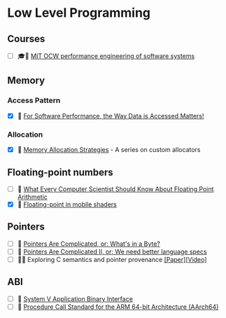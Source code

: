 # Low Level Programming

## Courses
- [ ] 🎓🎥 [MIT OCW performance engineering of software systems](https://ocw.mit.edu/courses/6-172-performance-engineering-of-software-systems-fall-2018/)

## Memory
### Access Pattern
- [x] 🔗 [For Software Performance, the Way Data is Accessed Matters!](https://johnnysswlab.com/for-software-performance-the-way-data-is-accessed-matters)

### Allocation
- [x] 🔗 [Memory Allocation Strategies](https://www.gingerbill.org/series/memory-allocation-strategies) - A series on custom allocators

## Floating-point numbers
- [ ] 📄 [What Every Computer Scientist Should Know About Floating Point Arithmetic](http://c9x.me/compile/bib/floating-point.pdf)
- [x] 🔗 [Floating-point in mobile shaders](https://solidpixel.github.io/2021/11/23/floats_in_shaders.html)

## Pointers
- [ ] 🔗 [Pointers Are Complicated, or: What's in a Byte?](https://www.ralfj.de/blog/2018/07/24/pointers-and-bytes.html)
- [ ] 🔗 [Pointers Are Complicated II, or: We need better language specs](https://www.ralfj.de/blog/2020/12/14/provenance.html)
- [ ] 📄🎥 Exploring C semantics and pointer provenance [[Paper]](https://dl.acm.org/doi/10.1145/3290380)[[Video]](https://www.youtube.com/watch?v=ZgZ4_2YwtDQ)

## ABI
- [ ] 📄 [System V Application Binary Interface](http://c9x.me/compile/bib/abi-x64.pdf)
- [ ] 📄 [Procedure Call Standard for the ARM 64-bit Architecture (AArch64)](http://c9x.me/compile/bib/abi-arm64.pdf)
